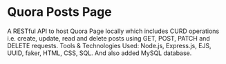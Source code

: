# Quora Posts Page
A RESTful API to host Quora Page locally which includes CURD operations i.e. create, update, read and delete posts using GET, POST, PATCH and DELETE requests.
Tools & Technologies Used: Node.js, Express.js, EJS, UUID, faker, HTML, CSS, SQL.
And also added MySQL database.